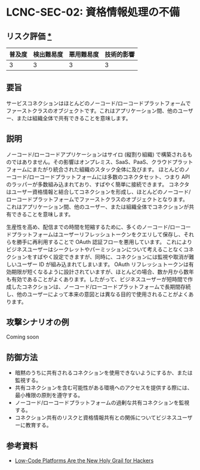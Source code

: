 # LCNC-SEC-02: 資格情報処理の不備

## リスク評価 [*](https://owasp.org/www-project-top-ten/2017/Note_About_Risks)

| 普及度 | 検出難易度 | 悪用難易度 | 技術的影響 |
| --- | --- | --- | --- |
| 3 | 3 | 3 | 3 |

## 要旨

サービスコネクションはほとんどのノーコード/ローコードプラットフォームでファーストクラスのオブジェクトです。これはアプリケーション間、他のユーザー、または組織全体で共有できることを意味します。

## 説明

ノーコード/ローコードアプリケーションはサイロ (縦割り組織) で構築されるものではありません。その影響はオンプレミス、SaaS、PaaS、クラウドプラットフォームにまたがり統合された組織のスタック全体に及びます。
ほとんどのノーコード/ローコードプラットフォームには多数のコネクタセット、つまり API のラッパーが多数組み込まれており、すばやく簡単に接続できます。
コネクタはユーザー資格情報と結合してコネクションを形成し、ほとんどのノーコード/ローコードプラットフォームでファーストクラスのオブジェクトとなります。
これはアプリケーション間、他のユーザー、または組織全体でコネクションが共有できることを意味します。

生産性を高め、配信までの時間を短縮するために、多くのノーコード/ローコードプラットフォームはユーザーリフレッシュトークンをクエリして保存し、それらを勝手に再利用することで OAuth 認証フローを悪用しています。
これによりビジネスユーザーはシークレットやパーミッションについて考えることなくコネクションをすばやく設定できますが、同時に、コネクションには監視や取消が難しいユーザー ID が組み込まれてしまいます。
OAuth リフレッシュトークンは有効期限が短くなるように設計されていますが、ほとんどの場合、数か月から数年も有効であることがよくあります。したがって、ビジネスユーザーが短時間で作成したコネクションは、ノーコード/ローコードプラットフォームで長期間存続し、他のユーザーによって本来の意図とは異なる目的で使用されることがよくあります。

## 攻撃シナリオの例

Coming soon

## 防御方法

- 暗黙のうちに共有されるコネクションを使用できないようにするか、または監視する。
- 共有コネクションを含む可能性がある環境へのアクセスを提供する際には、最小権限の原則を遵守する。
- ノーコード/ローコードプラットフォームの過剰な共有コネクションを監視する。
- コネクション共有のリスクと資格情報共有との関係についてビジネスユーザーに教育する。

## 参考資料

- [Low-Code Platforms Are the New Holy Grail for Hackers](https://www.zenity.io/blog/why-are-low-code-platforms-becoming-the-new-holy-grail-of-cyberattackers/)
